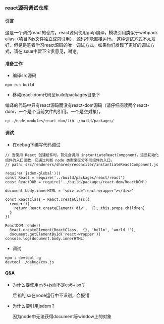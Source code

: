 ### react源码调试仓库

#### 引言

这是一个调试react的仓库。react源码使用gulp编译，模块引用类似于webpack alias（项目内js文件独立成包引用），源码不能直接运行。
这种调试方式不太友好，但是是笔者学习react源码的唯一调试方式。如果你们发现了更好的调试方式，请在issue中留下宝贵意见，谢谢。

#### 准备工作
- 编译src源码
```
npm run build
```

- 移动react-dom代码至build/packages目录下

编译的代码中只有react源码而没有react-dom源码（请仔细阅读两个react-dom，一个是个当前文件的引用。一个是空对象）。
```
cp ./node_modules/react-dom/lib ./build/packages/
```

#### 调试
- 在debug下编写代码调试

```
// 当使用 React 创建组件时，首先会调用 instantiateReactComponent，这是初始化组件的入口函数，它通过判断 node 类型来区分不同组件的入口。
// path: src/renderers/shared/reconciler/instantiateReactComponent.js

require('jsdom-global')()
const React = require('../build/packages/react/react')
const ReactDOM = require('../build/packages/react-dom/ReactDOM')

document.body.innerHTML = '<div id="react-wrapper"></div>'

const ReactClass = React.createClass({
  render(){
    return React.createElement('div',  {}, this.props.children)
  }
})

ReactDOM.render(
  React.createElement(ReactClass,  {}, 'hello', 'world !'),
  document.getElementById('react-wrapper'))
console.log(document.body.innerHTML)
```

- 调试
```
npm i devtool -g
devtool ./debug/xxx.js
```

#### Q&A
  - 为什么要使用es5+js而不是es6+jsx？

    后者的jsx在node运行中不识别，会报错
  - 为什么要引用jsdom？
  
    因为node中无法获得document等window上的对象
